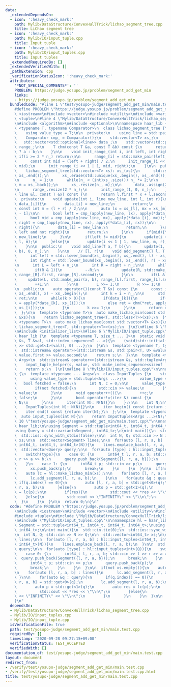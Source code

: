 ```yaml
---
data:
  _extendedDependsOn:
  - icon: ':heavy_check_mark:'
    path: Mylib/DataStructure/ConvexHullTrick/lichao_segment_tree.cpp
    title: LiChao segment tree
  - icon: ':heavy_check_mark:'
    path: Mylib/IO/input_tuple.cpp
    title: Input tuple
  - icon: ':heavy_check_mark:'
    path: Mylib/IO/input_tuples.cpp
    title: Input tuples
  _extendedRequiredBy: []
  _extendedVerifiedWith: []
  _pathExtension: cpp
  _verificationStatusIcon: ':heavy_check_mark:'
  attributes:
    '*NOT_SPECIAL_COMMENTS*': ''
    PROBLEM: https://judge.yosupo.jp/problem/segment_add_get_min
    links:
    - https://judge.yosupo.jp/problem/segment_add_get_min
  bundledCode: "#line 1 \"test/yosupo-judge/segment_add_get_min/main.test.cpp\"\n\
    #define PROBLEM \"https://judge.yosupo.jp/problem/segment_add_get_min\"\n\n#include\
    \ <iostream>\n#include <vector>\n#include <utility>\n#include <variant>\n#include\
    \ <tuple>\n#line 4 \"Mylib/DataStructure/ConvexHullTrick/lichao_segment_tree.cpp\"\
    \n#include <algorithm>\n#include <optional>\n\nnamespace haar_lib {\n  template\
    \ <typename T, typename Comparator>\n  class lichao_segment_tree {\n  public:\n\
    \    using value_type = T;\n\n  private:\n    using line = std::pair<T, T>;\n\n\
    \    Comparator cmp_ = Comparator();\n    std::vector<T> xs_;\n    int n_;\n \
    \   std::vector<std::optional<line>> data_;\n    std::vector<std::pair<int, int>>\
    \ range_;\n\n    T chm(const T &a, const T &b) const {\n      return cmp_(a, b)\
    \ ? a : b;\n    }\n\n    void init_range_(int i, int left, int right){\n     \
    \ if(i >= 2 * n_) return;\n\n      range_[i] = std::make_pair(left, right);\n\
    \      const int mid = (left + right) / 2;\n      init_range_(i << 1 | 0, left,\
    \ mid);\n      init_range_(i << 1 | 1, mid, right);\n    }\n\n  public:\n    lichao_segment_tree(){}\n\
    \    lichao_segment_tree(std::vector<T> xs): xs_(xs){\n      std::sort(xs_.begin(),\
    \ xs_.end());\n      xs_.erase(std::unique(xs_.begin(), xs_.end()), xs_.end());\n\
    \n      n_ = 1;\n      while(n_ < (int)xs_.size()) n_ *= 2;\n\n      const auto\
    \ m = xs_.back();\n      xs_.resize(n_, m);\n\n      data_.assign(2 * n_, std::nullopt);\n\
    \n      range_.resize(2 * n_);\n      init_range_(1, 0, n_);\n    }\n\n    T apply(const\
    \ line &l, const T &x) const {\n      return l.first * x + l.second;\n    }\n\n\
    \  private:\n    void update(int i, line new_line, int l, int r){\n      if(not\
    \ data_[i]){\n        data_[i] = new_line;\n        return;\n      }\n\n     \
    \ const int m = (l + r) / 2;\n\n      auto lx = xs_[l], mx = xs_[m], rx = xs_[r\
    \ - 1];\n\n      bool left = cmp_(apply(new_line, lx), apply(*data_[i], lx));\n\
    \      bool mid = cmp_(apply(new_line, mx), apply(*data_[i], mx));\n      bool\
    \ right = cmp_(apply(new_line, rx), apply(*data_[i], rx));\n\n      if(left and\
    \ right){\n        data_[i] = new_line;\n        return;\n      }\n\n      if(not\
    \ left and not right){\n        return;\n      }\n\n      if(mid){\n        std::swap(*data_[i],\
    \ new_line);\n      }\n\n      if(left != mid){\n        update(i << 1 | 0, new_line,\
    \ l, m);\n      }else{\n        update(i << 1 | 1, new_line, m, r);\n      }\n\
    \    }\n\n  public:\n    void add_line(T a, T b){\n      update(1, std::make_pair(a,\
    \ b), 0, n_);\n    }\n\n    // [l, r)\n    void add_segment(T l, T r, T a, T b){\n\
    \      int left = std::lower_bound(xs_.begin(), xs_.end(), l) - xs_.begin();\n\
    \      int right = std::lower_bound(xs_.begin(), xs_.end(), r) - xs_.begin();\n\
    \n      int L = left + n_;\n      int R = right + n_;\n\n      while(L < R){\n\
    \        if(R & 1){\n          --R;\n          update(R, std::make_pair(a, b),\
    \ range_[R].first, range_[R].second);\n        }\n\n        if(L & 1){\n     \
    \     update(L, std::make_pair(a, b), range_[L].first, range_[L].second);\n  \
    \        ++L;\n        }\n\n        L >>= 1;\n        R >>= 1;\n      }\n    }\n\
    \n  public:\n    auto operator()(const T &x) const {\n      const int i = std::lower_bound(xs_.begin(),\
    \ xs_.end(), x) - xs_.begin();\n      int k = i + n_;\n\n      std::optional<T>\
    \ ret;\n\n      while(k > 0){\n        if(data_[k]){\n          if(not ret) ret\
    \ = apply(*data_[k], xs_[i]);\n          else ret = chm(*ret, apply(*data_[k],\
    \ xs_[i]));\n        }\n        k >>= 1;\n      }\n\n      return ret;\n    }\n\
    \  };\n\n  template <typename T>\n  auto make_lichao_min(const std::vector<T>\
    \ &xs){\n    return lichao_segment_tree<T, std::less<T>>(xs);\n  }\n\n  template\
    \ <typename T>\n  auto make_lichao_max(const std::vector<T> &xs){\n    return\
    \ lichao_segment_tree<T, std::greater<T>>(xs);\n  }\n}\n#line 6 \"Mylib/IO/input_tuples.cpp\"\
    \n#include <initializer_list>\n#line 6 \"Mylib/IO/input_tuple.cpp\"\n\nnamespace\
    \ haar_lib {\n  template <typename T, size_t ... I>\n  static void input_tuple_helper(std::istream\
    \ &s, T &val, std::index_sequence<I ...>){\n    (void)std::initializer_list<int>{(void(s\
    \ >> std::get<I>(val)), 0) ...};\n  }\n\n  template <typename T, typename U>\n\
    \  std::istream& operator>>(std::istream &s, std::pair<T, U> &value){\n    s >>\
    \ value.first >> value.second;\n    return s;\n  }\n\n  template <typename ...\
    \ Args>\n  std::istream& operator>>(std::istream &s, std::tuple<Args ...> &value){\n\
    \    input_tuple_helper(s, value, std::make_index_sequence<sizeof ... (Args)>());\n\
    \    return s;\n  }\n}\n#line 8 \"Mylib/IO/input_tuples.cpp\"\n\nnamespace haar_lib\
    \ {\n  template <typename ... Args>\n  class InputTuples {\n    struct iter {\n\
    \      using value_type = std::tuple<Args ...>;\n      value_type value;\n   \
    \   bool fetched = false;\n      int N, c = 0;\n\n      value_type operator*(){\n\
    \        if(not fetched){\n          std::cin >> value;\n        }\n        return\
    \ value;\n      }\n\n      void operator++(){\n        ++c;\n        fetched =\
    \ false;\n      }\n\n      bool operator!=(iter &) const {\n        return c <\
    \ N;\n      }\n\n      iter(int N): N(N){}\n    };\n\n    int N;\n\n  public:\n\
    \    InputTuples(int N): N(N){}\n\n    iter begin() const {return iter(N);}\n\
    \    iter end() const {return iter(N);}\n  };\n\n  template <typename ... Args>\n\
    \  auto input_tuples(int N){\n    return InputTuples<Args ...>(N);\n  }\n}\n#line\
    \ 10 \"test/yosupo-judge/segment_add_get_min/main.test.cpp\"\n\nnamespace hl =\
    \ haar_lib;\n\nusing Segment = std::tuple<int64_t, int64_t, int64_t, int64_t>;\n\
    using Query = std::variant<Segment, int64_t>;\n\nint main(){\n  std::cin.tie(0);\n\
    \  std::ios::sync_with_stdio(false);\n\n  int N, Q; std::cin >> N >> Q;\n\n  std::vector<int64_t>\
    \ xs;\n\n  std::vector<Segment> lines;\n\n  for(auto [l, r, a, b] : hl::input_tuples<int64_t,\
    \ int64_t, int64_t, int64_t>(N)){\n    lines.emplace_back(l, r, a, b);\n  }\n\n\
    \  std::vector<Query> query;\n\n  for(auto [type] : hl::input_tuples<int>(Q)){\n\
    \    switch(type){\n    case 0: {\n      int64_t l, r, a, b; std::cin >> l >>\
    \ r >> a >> b;\n      query.push_back(Segment({l, r, a, b}));\n      break;\n\
    \    }\n    case 1: {\n      int64_t p; std::cin >> p;\n      query.push_back(p);\n\
    \      xs.push_back(p);\n      break;\n    }\n    }\n  }\n\n  if(not xs.empty()){\n\
    \    auto lc = hl::make_lichao_min(xs);\n\n    for(auto [l, r, a, b] : lines){\n\
    \      lc.add_segment(l, r, a, b);\n    }\n\n    for(auto &q : query){\n     \
    \ if(q.index() == 0){\n        auto [l, r, a, b] = std::get<0>(q);\n        lc.add_segment(l,\
    \ r, a, b);\n      }else{\n        auto p = std::get<1>(q);\n        auto res\
    \ = lc(p);\n\n        if(res){\n          std::cout << *res << \"\\n\";\n    \
    \    }else{\n          std::cout << \"INFINITY\" << \"\\n\";\n        }\n    \
    \  }\n    }\n  }\n\n  return 0;\n}\n"
  code: "#define PROBLEM \"https://judge.yosupo.jp/problem/segment_add_get_min\"\n\
    \n#include <iostream>\n#include <vector>\n#include <utility>\n#include <variant>\n\
    #include <tuple>\n#include \"Mylib/DataStructure/ConvexHullTrick/lichao_segment_tree.cpp\"\
    \n#include \"Mylib/IO/input_tuples.cpp\"\n\nnamespace hl = haar_lib;\n\nusing\
    \ Segment = std::tuple<int64_t, int64_t, int64_t, int64_t>;\nusing Query = std::variant<Segment,\
    \ int64_t>;\n\nint main(){\n  std::cin.tie(0);\n  std::ios::sync_with_stdio(false);\n\
    \n  int N, Q; std::cin >> N >> Q;\n\n  std::vector<int64_t> xs;\n\n  std::vector<Segment>\
    \ lines;\n\n  for(auto [l, r, a, b] : hl::input_tuples<int64_t, int64_t, int64_t,\
    \ int64_t>(N)){\n    lines.emplace_back(l, r, a, b);\n  }\n\n  std::vector<Query>\
    \ query;\n\n  for(auto [type] : hl::input_tuples<int>(Q)){\n    switch(type){\n\
    \    case 0: {\n      int64_t l, r, a, b; std::cin >> l >> r >> a >> b;\n    \
    \  query.push_back(Segment({l, r, a, b}));\n      break;\n    }\n    case 1: {\n\
    \      int64_t p; std::cin >> p;\n      query.push_back(p);\n      xs.push_back(p);\n\
    \      break;\n    }\n    }\n  }\n\n  if(not xs.empty()){\n    auto lc = hl::make_lichao_min(xs);\n\
    \n    for(auto [l, r, a, b] : lines){\n      lc.add_segment(l, r, a, b);\n   \
    \ }\n\n    for(auto &q : query){\n      if(q.index() == 0){\n        auto [l,\
    \ r, a, b] = std::get<0>(q);\n        lc.add_segment(l, r, a, b);\n      }else{\n\
    \        auto p = std::get<1>(q);\n        auto res = lc(p);\n\n        if(res){\n\
    \          std::cout << *res << \"\\n\";\n        }else{\n          std::cout\
    \ << \"INFINITY\" << \"\\n\";\n        }\n      }\n    }\n  }\n\n  return 0;\n\
    }\n"
  dependsOn:
  - Mylib/DataStructure/ConvexHullTrick/lichao_segment_tree.cpp
  - Mylib/IO/input_tuples.cpp
  - Mylib/IO/input_tuple.cpp
  isVerificationFile: true
  path: test/yosupo-judge/segment_add_get_min/main.test.cpp
  requiredBy: []
  timestamp: '2020-09-28 09:27:15+09:00'
  verificationStatus: TEST_ACCEPTED
  verifiedWith: []
documentation_of: test/yosupo-judge/segment_add_get_min/main.test.cpp
layout: document
redirect_from:
- /verify/test/yosupo-judge/segment_add_get_min/main.test.cpp
- /verify/test/yosupo-judge/segment_add_get_min/main.test.cpp.html
title: test/yosupo-judge/segment_add_get_min/main.test.cpp
---
```

